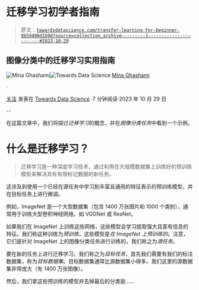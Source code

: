 # 迁移学习初学者指南

> 原文：[`towardsdatascience.com/transfer-learning-for-beginner-9b59490d1b9d?source=collection_archive---------1-----------------------#2023-10-29`](https://towardsdatascience.com/transfer-learning-for-beginner-9b59490d1b9d?source=collection_archive---------1-----------------------#2023-10-29)

## 图像分类中的迁移学习实用指南

[](https://medium.com/@mina.ghashami?source=post_page-----9b59490d1b9d--------------------------------)![Mina Ghashami](https://medium.com/@mina.ghashami?source=post_page-----9b59490d1b9d--------------------------------)[](https://towardsdatascience.com/?source=post_page-----9b59490d1b9d--------------------------------)![Towards Data Science](https://towardsdatascience.com/?source=post_page-----9b59490d1b9d--------------------------------) [Mina Ghashami](https://medium.com/@mina.ghashami?source=post_page-----9b59490d1b9d--------------------------------)

·

[关注](https://medium.com/m/signin?actionUrl=https%3A%2F%2Fmedium.com%2F_%2Fsubscribe%2Fuser%2Fc99ed9ed7b9a&operation=register&redirect=https%3A%2F%2Ftowardsdatascience.com%2Ftransfer-learning-for-beginner-9b59490d1b9d&user=Mina+Ghashami&userId=c99ed9ed7b9a&source=post_page-c99ed9ed7b9a----9b59490d1b9d---------------------post_header-----------) 发表在 [Towards Data Science](https://towardsdatascience.com/?source=post_page-----9b59490d1b9d--------------------------------) ·7 分钟阅读·2023 年 10 月 29 日[](https://medium.com/m/signin?actionUrl=https%3A%2F%2Fmedium.com%2F_%2Fvote%2Ftowards-data-science%2F9b59490d1b9d&operation=register&redirect=https%3A%2F%2Ftowardsdatascience.com%2Ftransfer-learning-for-beginner-9b59490d1b9d&user=Mina+Ghashami&userId=c99ed9ed7b9a&source=-----9b59490d1b9d---------------------clap_footer-----------)

--

[](https://medium.com/m/signin?actionUrl=https%3A%2F%2Fmedium.com%2F_%2Fbookmark%2Fp%2F9b59490d1b9d&operation=register&redirect=https%3A%2F%2Ftowardsdatascience.com%2Ftransfer-learning-for-beginner-9b59490d1b9d&source=-----9b59490d1b9d---------------------bookmark_footer-----------)

在这篇文章中，我们将探讨*迁移学习*的概念，并在*图像分类任务*中看到一个示例。

# 什么是迁移学习？

> 迁移学习是一种深度学习技术，通过利用在大规模数据集上训练好的预训练模型来解决具有有限标记数据的新任务。

这涉及到使用一个已经在源任务中学习到丰富且通用的特征表示的预训练模型，并在目标任务上进行微调。

例如，ImageNet 是一个大型数据集（包含 1400 万张图片和 1000 个类别），通常用于训练大型卷积神经网络，如 VGGNet 或 ResNet。

如果我们在 ImageNet 上训练这些网络，这些模型会学习提取强大且富有信息的特征。我们称这种训练为*预训练*，这些模型是*在 ImageNet 上预训练的*。注意，它们是针对 ImageNet 上的图像分类任务进行训练的，我们称之为*源任务*。

要在新的任务上进行迁移学习，我们称之为*目标任务*，首先我们需要有我们的标注数据集，称为*目标数据集*。目标数据集通常比源数据集小得多。我们这里的源数据集非常庞大（有 1400 万张图像）。

然后，我们拿这些预训练的模型并去掉最后的分类层……
